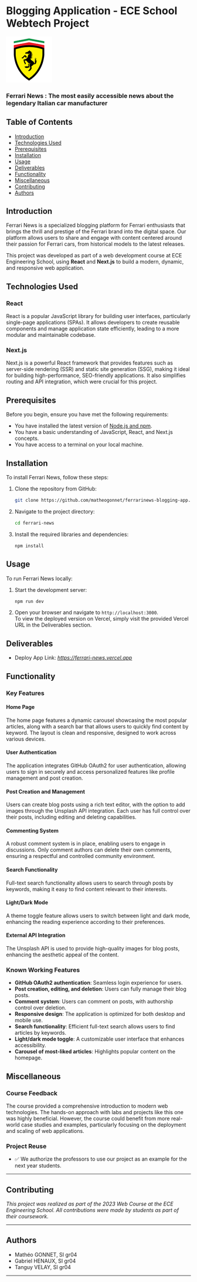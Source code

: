 # Blogging Application - ECE School Webtech Project
![Ferrari Logo](app/public/images/ferrari.png)

### Ferrari News : The most easily accessible news about the legendary Italian car manufacturer


## Table of Contents

- [Introduction](#introduction)
- [Technologies Used](#technologies-used)
- [Prerequisites](#prerequisites)
- [Installation](#installation)
- [Usage](#usage)
- [Deliverables](#deliverables)
- [Functionality](#functionality)
- [Miscellaneous](#miscellaneous)
- [Contributing](#contributing)
- [Authors](#authors)

## Introduction

Ferrari News is a specialized blogging platform for Ferrari enthusiasts that brings the thrill and prestige of the Ferrari brand into the digital space. Our platform allows users to share and engage with content centered around their passion for Ferrari cars, from historical models to the latest releases.

This project was developed as part of a web development course at ECE Engineering School, using **React** and **Next.js** to build a modern, dynamic, and responsive web application.

## Technologies Used

### React
React is a popular JavaScript library for building user interfaces, particularly single-page applications (SPAs). It allows developers to create reusable components and manage application state efficiently, leading to a more modular and maintainable codebase.

### Next.js
Next.js is a powerful React framework that provides features such as server-side rendering (SSR) and static site generation (SSG), making it ideal for building high-performance, SEO-friendly applications. It also simplifies routing and API integration, which were crucial for this project.

## Prerequisites

Before you begin, ensure you have met the following requirements:
- You have installed the latest version of [Node.js and npm](https://nodejs.org/).
- You have a basic understanding of JavaScript, React, and Next.js concepts.
- You have access to a terminal on your local machine.

## Installation

To install Ferrari News, follow these steps:

1. Clone the repository from GitHub:
   ```bash
   git clone https://github.com/matheogonnet/ferrarinews-blogging-app.git
    ```
2. Navigate to the project directory:
    ```bash
    cd ferrari-news
    ```
3. Install the required libraries and dependencies:
    ```bash
    npm install
    ```

## Usage

To run Ferrari News locally:

1. Start the development server:
   ```bash
   npm run dev
    ```
2. Open your browser and navigate to `http://localhost:3000`.  
To view the deployed version on Vercel, simply visit the provided Vercel URL in the Deliverables section.

## Deliverables 

- Deploy App Link: *https://ferrari-news.vercel.app*

## Functionality

### Key Features

#### Home Page
The home page features a dynamic carousel showcasing the most popular articles, along with a search bar that allows users to quickly find content by keyword. The layout is clean and responsive, designed to work across various devices.

#### User Authentication
The application integrates GitHub OAuth2 for user authentication, allowing users to sign in securely and access personalized features like profile management and post creation.

#### Post Creation and Management
Users can create blog posts using a rich text editor, with the option to add images through the Unsplash API integration. Each user has full control over their posts, including editing and deleting capabilities.

#### Commenting System
A robust comment system is in place, enabling users to engage in discussions. Only comment authors can delete their own comments, ensuring a respectful and controlled community environment.

#### Search Functionality
Full-text search functionality allows users to search through posts by keywords, making it easy to find content relevant to their interests.

#### Light/Dark Mode
A theme toggle feature allows users to switch between light and dark mode, enhancing the reading experience according to their preferences.

#### External API Integration
The Unsplash API is used to provide high-quality images for blog posts, enhancing the aesthetic appeal of the content.

### Known Working Features
- **GitHub OAuth2 authentication**: Seamless login experience for users.
- **Post creation, editing, and deletion**: Users can fully manage their blog posts.
- **Comment system**: Users can comment on posts, with authorship control over deletion.
- **Responsive design**: The application is optimized for both desktop and mobile use.
- **Search functionality**: Efficient full-text search allows users to find articles by keywords.
- **Light/dark mode toggle**: A customizable user interface that enhances accessibility.
- **Carousel of most-liked articles**: Highlights popular content on the homepage.

## Miscellaneous

### Course Feedback

The course provided a comprehensive introduction to modern web technologies. The hands-on approach with labs and projects like this one was highly beneficial. However, the course could benefit from more real-world case studies and examples, particularly focusing on the deployment and scaling of web applications.

### Project Reuse

- ✅ We authorize the professors to use our project as an example for the next year students.

---

## Contributing

*This project was realized as part of the 2023 Web Course at the ECE Engineering School. All contributions were made by students as part of their coursework.*

---

## Authors

- Mathéo GONNET, SI gr04
- Gabriel HENAUX, SI gr04
- Tanguy VELAY, SI gr04


---